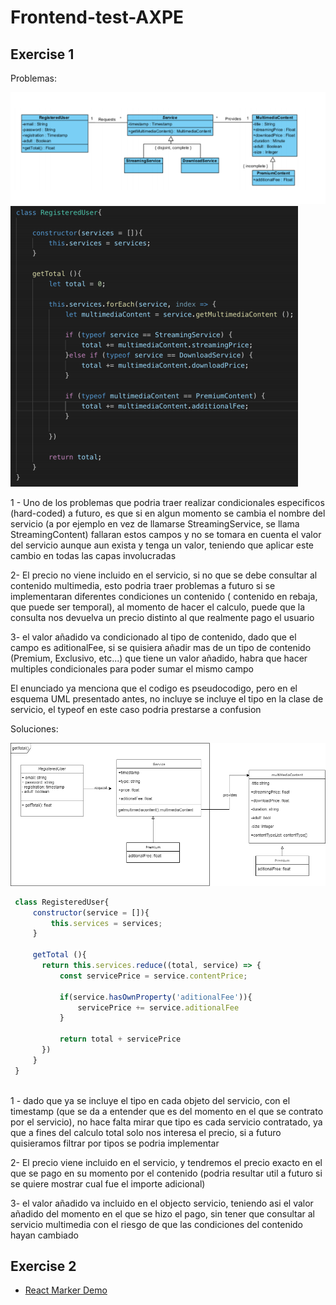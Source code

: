 # Frontend-test-AXPE

## Exercise 1

Problemas:

![Alt text](./doc/images/uml-original.png "mapa original")
![Alt text](./doc/images/original-code.png "codigo original")

1 - Uno de los problemas que podria traer realizar condicionales especificos (hard-coded) a futuro, es que si en algun momento se cambia el nombre del servicio (a por ejemplo en vez de llamarse StreamingService, se llama StreamingContent) fallaran estos campos y no se tomara en cuenta el valor del servicio aunque aun exista y tenga un valor, teniendo que aplicar este cambio en todas las capas involucradas

2- El precio no viene incluido en el servicio, si no que se debe consultar al contenido multimedia, esto podria traer problemas a futuro si se implementaran diferentes condiciones un contenido ( contenido en rebaja, que puede ser temporal), al momento de hacer el calculo, puede que la consulta nos devuelva un precio distinto al que realmente pago el usuario

3- el valor añadido va condicionado al tipo de contenido, dado que el campo es aditionalFee, si se quisiera añadir mas de un tipo de contenido (Premium, Exclusivo, etc...) que tiene un valor añadido, habra que hacer multiples condicionales para poder sumar el mismo campo

El enunciado ya menciona que el codigo es pseudocodigo, pero en el esquema UML presentado antes, no incluye se incluye el tipo en la clase de servicio, el typeof en este caso podria prestarse a confusion

Soluciones:

![Alt text](./doc/images/uml-modified.png "mapa maodificado")

 ```js
  class RegisteredUser{
      constructor(service = []){
          this.services = services;
      }

      getTotal (){
        return this.services.reduce((total, service) => {
            const servicePrice = service.contentPrice;
            
            if(service.hasOwnProperty('aditionalFee')){
                servicePrice += service.aditionalFee
            }

            return total + servicePrice
        })
      }
  }
    
```

1 - dado que ya se incluye el tipo en cada objeto del servicio, con el timestamp (que se da a entender que es del momento en el que se contrato por el servicio), no hace falta mirar que tipo es cada servicio contratado, ya que a fines del calculo total solo nos interesa el precio, si a futuro quisieramos filtrar por tipos se podria implementar

2- El precio viene incluido en el servicio, y tendremos el precio exacto en el que se pago en su momento por el contenido (podria resultar util a futuro si se quiere mostrar cual fue el importe adicional)

3- el valor añadido va incluido en el objecto servicio, teniendo asi el valor añadido del momento en el que se hizo el pago, sin tener que consultar al servicio multimedia con el riesgo de que las condiciones del contenido hayan cambiado

## Exercise 2
* [React Marker Demo](maps-watcher/README.md)